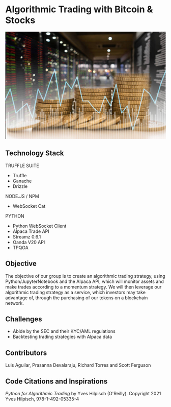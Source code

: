# Algorithmic Trading with Bitcoin & Stocks

![bitcoinMarket](bitcoinMarket.jpg)

## Technology Stack

TRUFFLE SUITE
* Truffle
* Ganache
* Drizzle

NODE.JS / NPM
* WebSocket Cat

PYTHON
* Python WebSocket Client
* Alpaca Trade API
* Streamz 0.6.1
* Oanda V20 API
* TPQOA

## Objective

 The objective of our group is to create an algorithmic trading strategy, using Python/JupyterNotebook and the Alpaca API, which will monitor assets and make trades according to a momentum strategy. We will then leverage our algorithmic trading strategy as a service, which investors may take advantage of, through the purchasing of our tokens on a blockchain network. 

## Challenges

* Abide by the SEC and their KYC/AML regulations
* Backtesting trading strategies with Alpaca data

## Contributors

Luis Aguilar, Prasanna Devalaraju, Richard Torres and Scott Ferguson

## Code Citations and Inspirations

*Python for Algorithmic Trading* by Yves Hilpisch (O'Reilly). Copyright 2021 Yves Hilpisch, 978-1-492-05335-4
